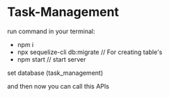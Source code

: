 # Task-Management

run command in your terminal:
 - npm i
 - npx sequelize-cli db:migrate   // For creating table's
 - npm start     // start server 

set database (task_management)  

and then now you can call this APIs  
